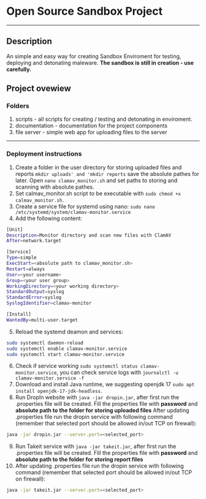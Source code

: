 # Open Source Sandbox Project
---
## Description
An simple and easy way for creating Sandbox Enviroment for testing, deploying and detonating maleware.
**The sandbox is still in creation - use carefully.**
## Project ovewiew
### Folders
1. scripts - all scripts for creating / testing and detonating in enviroment.
2. documentation - documentation for the project components
3. file server - simple web app for uploading files to the server
---
### Deployment instructions
1. Create a folder in the user directory for storing uploaded files and reports `mkdir uploads' and 'mkdir reports`
 save the absolute pathes for later. Open `nano clamav_monitor.sh` and set paths to storing and scanning with absolute pathes.
2. Set calmav_monitor.sh script to be executable with `sudo chmod +x calmav_monitor.sh`.
3. Create a service file for systemd using nano: `sudo nano /etc/systemd/system/clamav-monitor.service`
4. Add the following content:
```bash
[Unit]
Description=Monitor directory and scan new files with ClamAV
After=network.target

[Service]
Type=simple
ExecStart=<absolute path to clamav_monitor.sh>
Restart=always
User=<your username>
Group=<your user group>
WorkingDirectory=<your working directory>
StandardOutput=syslog
StandardError=syslog
SyslogIdentifier=clamav-monitor

[Install]
WantedBy=multi-user.target
```
5. Reload the systemd deamon and services:
```bash
sudo systemctl daemon-reload
sudo systemctl enable clamav-monitor.service
sudo systemctl start clamav-monitor.service
```
6. Check if service working `sudo systemctl status clamav-monitor.service`, you can check service logs with `journalctl -u clamav-monitor.service -f`
7. Download and install Java runtime, we suggesting openjdk 17 `sudo apt install openjdk-17-jdk-headless`.
8. Run DropIn website with `java -jar dropin.jar`, after first run the .properties file will be created. Fill the properties file with **password** and **absolute path to the folder for storing uploaded files**
After updating .properties file run the dropin service with following command (remember that
selected port should be allowed in/out TCP on firewall):
```bash
java -jar dropin.jar --server.port=<selected_port>
```
9. Run Takeit service with `java -jar takeit.jar`,
after first run the .properties file will be created. Fill the properties file with **password** and **absolute path to the folder for storing report files**
10. After updating .properties file run the dropin service with following command (remember that
selected port should be allowed in/out TCP on firewall):
```bash
java -jar takeit.jar --server.port=<selected_port>
```